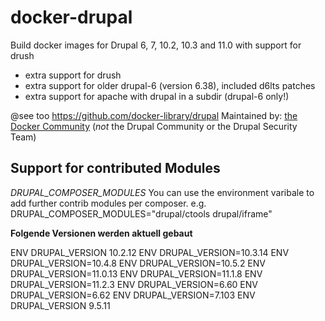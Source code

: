 # docker-drupal

Build docker images for Drupal 6, 7, 10.2, 10.3 and 11.0 with support for drush

* extra support for drush
* extra support for older drupal-6 (version 6.38), included d6lts patches
* extra support for apache with drupal in a subdir (drupal-6 only!)

@see too https://github.com/docker-library/drupal
Maintained by: [the Docker Community](https://github.com/docker-library/drupal) (*not* the Drupal Community or the Drupal Security Team)

## Support for contributed Modules

*DRUPAL_COMPOSER_MODULES*
You can use the environment varibale to add further contrib modules per composer.
e.g.
DRUPAL_COMPOSER_MODULES="drupal/ctools drupal/iframe"

**Folgende Versionen werden aktuell gebaut**

ENV DRUPAL_VERSION 10.2.12
ENV DRUPAL_VERSION=10.3.14
ENV DRUPAL_VERSION=10.4.8
ENV DRUPAL_VERSION=10.5.2
ENV DRUPAL_VERSION=11.0.13
ENV DRUPAL_VERSION=11.1.8
ENV DRUPAL_VERSION=11.2.3
ENV DRUPAL_VERSION=6.60
ENV DRUPAL_VERSION=6.62
ENV DRUPAL_VERSION=7.103
ENV DRUPAL_VERSION 9.5.11
